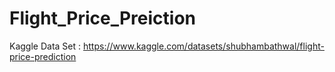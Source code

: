 # Flight_Price_Preiction
Kaggle Data Set : https://www.kaggle.com/datasets/shubhambathwal/flight-price-prediction
